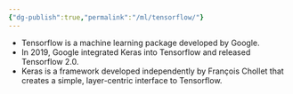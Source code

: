 ```yaml
---
{"dg-publish":true,"permalink":"/ml/tensorflow/"}
---
```



- Tensorflow is a machine learning package developed by Google. 
- In 2019, Google integrated Keras into Tensorflow and released Tensorflow 2.0. 
- Keras is a framework developed independently by François Chollet that creates a simple, layer-centric interface to Tensorflow. 